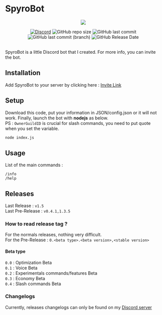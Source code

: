 # SpyroBot

<p align="center">
  <img src="https://bat-husky.github.io/spyrobot_github.png">
</p>

<div align="center">
  <a href="https://discord.gg/kcb3jke"><img alt="Discord" src="https://img.shields.io/discord/621427447879172096?color=697EC6&label=Discord&logo=Discord"></a>
  <img alt="GitHub repo size" src="https://img.shields.io/github/repo-size/Bat-Husky/SpyroBot?label=Code%20size">
  <img alt="GitHub last commit" src="https://img.shields.io/github/last-commit/Bat-Husky/SpyroBot?color=cyan&label=Last%20Commit&logo=Visual%20Studio%20Code&logoColor=blue">
  <img alt="GitHub last commit (branch)" src="https://img.shields.io/github/last-commit/Bat-Husky/SpyroBot/Slash-Commands?color=EF5859&label=Last%20Branch%20Commit&logo=StackShare&logoColor=40C4F7">
  <img alt="GitHub Release Date" src="https://img.shields.io/github/release-date/Bat-Husky/SpyroBot?color=2AA198&label=Last%20Release&logo=JavaScript">
</div>
<br>

SpyroBot is a little Discord bot that I created. For more info, you can invite the bot.

## Installation

Add SpyroBot to your server by clicking here : [Invite Link](https://discord.com/api/oauth2/authorize?client_id=622872629371731970&permissions=8&redirect_uri=https%3A%2F%2Fdiscordapp.com%2Fapi%2Foauth2%2Fauthorize%3Fclient_id%3D622872629371731970%26permissions%3D8%26scope%3Dbot&scope=bot%20applications.commands)

## Setup

Download this code, put your information in JSON/config.json or it will not work. Finally, launch the bot with **nodejs** as below.<br>
PS : `OwnerGuildID` is crucial for slash commands, you need to put quote when you set the variable.

```bash
node index.js
```

## Usage

List of the main commands :

```
/info
/help
```

## Releases

Last Release : `v1.5`<br>
Last Pre-Release : `v0.4.1,1.3.5`

### How to read release tag ?

For the normals releases, nothing very difficult.<br>
For the Pre-Release : `0.<beta type>.<beta version>,<stable version>`

#### Beta type 
`0.0` : Optimization Beta<br>
`0.1` : Voice Beta<br>
`0.2` : Experimentals commands/features Beta<br>
`0.3` : Economy Beta<br>
`0.4` : Slash commands Beta<br>

### Changelogs

Currently, releases changelogs can only be found on my [Discord server](https://discord.gg/kcb3jke)
